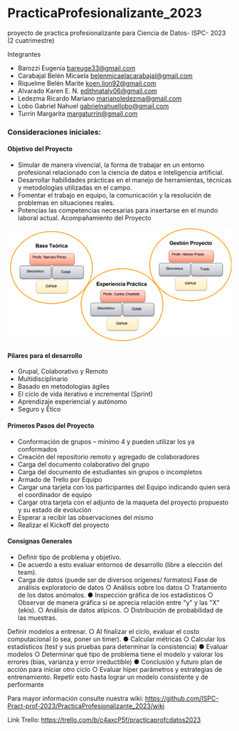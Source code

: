 # PracticaProfesionalizante_2023
proyecto de practica profesionalizante para Ciencia de Datos- ISPC- 2023 (2 cuatrimestre)

Integrantes

- Barozzi	Eugenia	          bareuge33@gmail.com
- Carabajal Belén Micaela	  belenmicaelacarabajal@gmail.com
- Riquelme Belén Marite	  koen.lion92@gmail.com
- Alvarado Karen E. N.	  edithnataly06@gmail.com
- Ledezma	Ricardo Mariano   marianoledezma@gmail.com
- Lobo Gabriel Nahuel	  gabrielnahuellobo@gmail.com
- Turrin Margarita	  margaturrin@gmail.com


### Consideraciones iniciales:
#### Objetivo del Proyecto 
* Simular de manera vivencial, la forma de trabajar en un entorno
profesional relacionado con la ciencia de datos e inteligencia
artificial.
* Desarrollar habilidades prácticas en el manejo de herramientas,
técnicas y metodologías utilizadas en el campo.
* Fomentar el trabajo en equipo, la comunicación y la resolución de
problemas en situaciones reales.
* Potencias las competencias necesarias para insertarse en el mundo
laboral actual.
Acompañamiento del Proyecto

![Alt text](image-1.png)

#### Pilares para el desarrollo
* Grupal, Colaborativo y Remoto
* Multidisciplinario
* Basado en metodologías ágiles
* El ciclo de vida iterativo e incremental (Sprint)
* Aprendizaje experiencial y autónomo
* Seguro y Ético

#### Primeros Pasos del Proyecto
* Conformación de grupos – mínimo 4 y pueden utilizar los ya conformados
* Creación del repositorio remoto y agregado de colaboradores
* Carga del documento colaborativo del grupo
* Carga del documento de estudiantes sin grupos o incompletos
* Armado de Trello por Equipo
* Cargar una tarjeta con los participantes del Equipo indicando quien será el coordinador de equipo
* Cargar otra tarjeta con el adjunto de la maqueta del proyecto propuesto y su estado de evolución
* Esperar a recibir las observaciones del mismo
* Realizar el Kickoff del proyecto

#### Consignas Generales
* Definir tipo de problema y objetivo.
* De acuerdo a esto evaluar entornos de desarrollo (libre a elección del team).
* Carga de datos (puede ser de diversos orígenes/ formatos)
 Fase de análisis exploratorio de datos
○ Análisis sobre los datos
○ Tratamiento de los datos anómalos.
● Inspección gráfica de los estadísticos
○ Observar de manera gráfica si se aprecia relación entre "y" y las "X" (ekis).
○ Análisis de datos atípicos.
○ Distribución de probabilidad de las muestras.

Definir modelos a entrenar.
○ Al finalizar el ciclo, evaluar el costo computacional (o sea, poner un timer).
● Calcular métricas
○ Calcular los estadísticos (test y sus pruebas para determinar la consistencia)
● Evaluar modelos
○ Determinar qué tipo de problema tiene el modelo y valorar los errores (bias,
varianza y error irreductible)
● Conclusión y futuro plan de acción para iniciar otro ciclo
○ Evaluar hiper parámetros y estrategias de entrenamiento.
Repetir esto hasta lograr un modelo consistente y de performante

Para mayor información consulte nuestra wiki: https://github.com/ISPC-Pract-prof-2023/PracticaProfesionalizante_2023/wiki

Link Trello: https://trello.com/b/c4axcP5f/practicaprofcdatos2023
